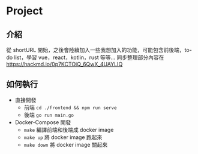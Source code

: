# Project

## 介紹
從 shortURL 開始，之後會陸續加入一些我想加入的功能，可能包含前後端，to-do list，學習 vue，react，kotlin，rust 等等...
同步整理部分內容在 https://hackmd.io/0p7KCTOiQ_6QwX_4UAYLIQ

## 如何執行
- 直接開發
    - 前端 `cd ./frontend && npm run serve`
    - 後端 `go run main.go`
- Docker-Compose 開發
    - `make` 編譯前端和後端成 docker image
    - `make up` 將 docker image 跑起來
    - `make down` 將 docker image 關起來